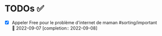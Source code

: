 # TODOs ✅

- [x] Appeler Free pour le problème d'internet de maman #sorting/important 📅 2022-09-07 [completion:: 2022-09-08]